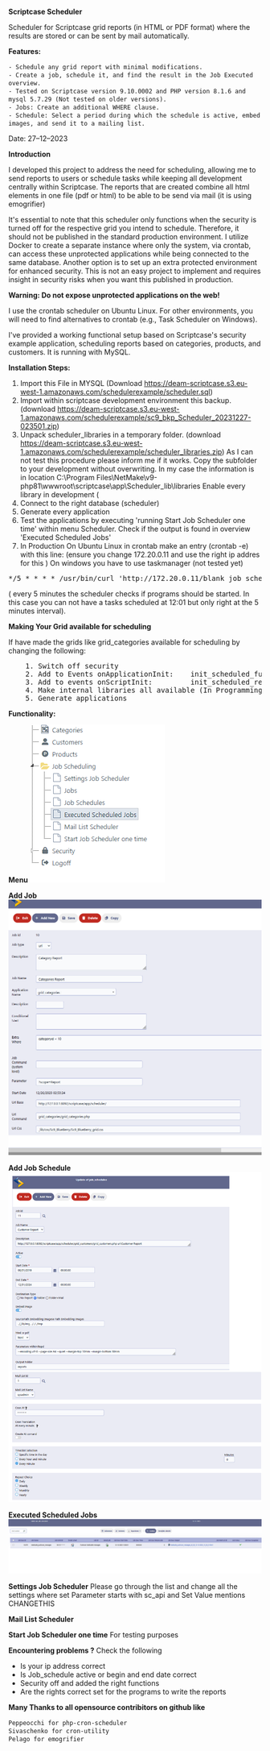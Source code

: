 **Scriptcase Scheduler**

Scheduler for Scriptcase grid reports (in HTML or PDF format) where the results are stored or can be sent by mail automatically.

**Features:**

    - Schedule any grid report with minimal modifications.
    - Create a job, schedule it, and find the result in the Job Executed overview.
    - Tested on Scriptcase version 9.10.0002 and PHP version 8.1.6 and mysql 5.7.29 (Not tested on older versions).
    - Jobs: Create an additional WHERE clause.
    - Schedule: Select a period during which the schedule is active, embed images, and send it to a mailing list.

Date: 27–12–2023

**Introduction**

I developed this project to address the need for scheduling, allowing me to send reports to users or schedule tasks while keeping all development centrally within Scriptcase. The reports that are created combine all html elements in one file (pdf or html) to be able to be send via mail (it is using emogrifier)

It's essential to note that this scheduler only functions when the security is turned off for the respective grid you intend to schedule. Therefore, it should not be published in the standard production environment. I utilize Docker to create a separate instance where only the system, via crontab, can access these unprotected applications while being connected to the same database. Another option is to set up an extra protected environment for enhanced security. This is not an easy project to implement and requires insight in security risks when you want this published in production.

**Warning: Do not expose unprotected applications on the web!**

I use the crontab scheduler on Ubuntu Linux. For other environments, you will need to find alternatives to crontab (e.g., Task Scheduler on Windows).

I've provided a working functional setup based on Scriptcase's security example application, scheduling reports based on categories, products, and customers. 
It is running with MySQL.

**Installation Steps:**

1. Import this File in MYSQL (Download https://deam-scriptcase.s3.eu-west-1.amazonaws.com/schedulerexample/scheduler.sql)
2. Import within scriptcase development environment this backup. (download https://deam-scriptcase.s3.eu-west-1.amazonaws.com/schedulerexample/sc9_bkp_Scheduler_20231227-023501.zip)
3. Unpack scheduler_libraries in a temporary folder. (download https://deam-scriptcase.s3.eu-west-1.amazonaws.com/schedulerexample/scheduler_libraries.zip)
As I can not test this procedure please inform me if it works. Copy the subfolder to your development without overwriting.
In my case the information is in location C:\Program Files\NetMake\v9-php81\wwwroot\scriptcase\app\Scheduler\_lib\libraries
Enable every library in development (
4. Connect to the right database (scheduler)
5. Generate every application
6. Test the applications by executing 'running Start Job Scheduler one time' within menu Scheduler.
Check if the output is found in overview 'Executed Scheduled Jobs'
7. In Production On Ubuntu Linux in crontab make an entry (crontab -e) with this line: (ensure you change 172.20.0.11 and use the right ip addres for this )
On windows you have to use taskmanager (not tested yet)
<pre>
*/5 * * * * /usr/bin/curl 'http://172.20.0.11/blank_job_scheduler/blank_job_scheduler.php?scope=Report&client_id=0oa10XXXXMZhouRW357' 2>&1 | logger  -t 'blank_job_scheduler'
</pre>
( every 5 minutes the scheduler checks if programs should be started. In this case you can not have a tasks scheduled at 12:01 but only right at the 5 minutes interval).


**Making Your Grid available for scheduling**

If have made the grids like grid_categories available for scheduling by changing the following:
<pre>
    1. Switch off security 
    2. Add to Events onApplicationInit:    init_scheduled_full_report();
    3. Add to events onScriptInit:         init_scheduled_report();
    4. Make internal libraries all available (In Programming internal libraries)
    5. Generate applications
</pre>

**Functionality:**

**Menu**
![Menu](menu.png)

**Add Job**
![form_job](form_job.png)

**Add Job Schedule**
![form_job_schedule](form_job_schedule.png)

**Executed Scheduled Jobs**
![grid_jobs_executed](jobs_executed.png)

**Settings Job Scheduler**
Please go through the list and change all the settings where set Parameter starts with sc_api and Set Value mentions CHANGETHIS

**Mail List Scheduler**

**Start Job Scheduler one time**
For testing purposes

**Encountering problems ?**
Check the following
- Is your ip address correct
- Is Job_schedule active or begin and end date correct
- Security off and added the right functions
- Are the rights correct set for the programs to write the reports



**Many Thanks to all opensource contribitors on github like**

    Peppeocchi for php-cron-scheduler
    Sivaschenko for cron-utility
    Pelago for emogrifier
    
    
    


